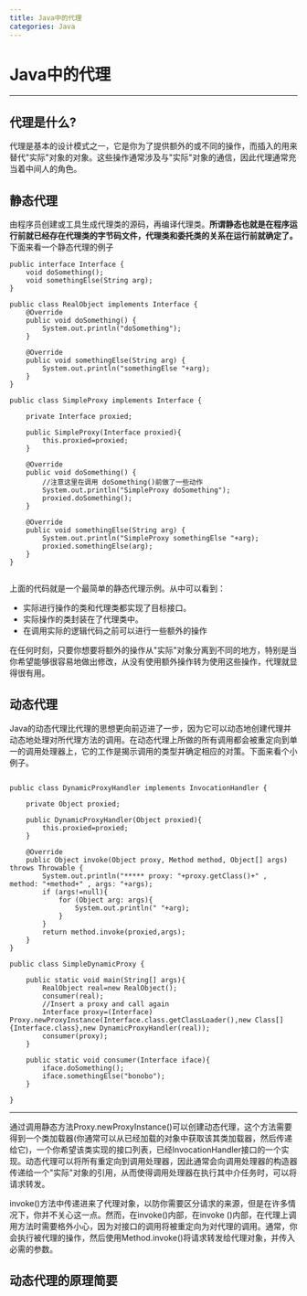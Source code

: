 ```yaml
---
title: Java中的代理
categories: Java
---
```


# Java中的代理
---
## 代理是什么?
代理是基本的设计模式之一，它是你为了提供额外的或不同的操作，而插入的用来替代"实际"对象的对象。这些操作通常涉及与"实际"对象的通信，因此代理通常充当着中间人的角色。

## 静态代理
由程序员创建或工具生成代理类的源码，再编译代理类。**所谓静态也就是在程序运行前就已经存在代理类的字节码文件，代理类和委托类的关系在运行前就确定了。**
	下面来看一个静态代理的例子
```
public interface Interface {
    void doSomething();
    void somethingElse(String arg);
}

public class RealObject implements Interface {
    @Override
    public void doSomething() {
        System.out.println("doSomething");
    }

    @Override
    public void somethingElse(String arg) {
        System.out.println("somethingElse "+arg);
    }
}

public class SimpleProxy implements Interface {

    private Interface proxied;

    public SimpleProxy(Interface proxied){
        this.proxied=proxied;
    }

    @Override
    public void doSomething() {
    	//注意这里在调用 doSomething()前做了一些动作
        System.out.println("SimpleProxy doSomething");
        proxied.doSomething();
    }

    @Override
    public void somethingElse(String arg) {
        System.out.println("SimpleProxy somethingElse "+arg);
        proxied.somethingElse(arg);
    }
}


```

上面的代码就是一个最简单的静态代理示例。从中可以看到：
+ 实际进行操作的类和代理类都实现了目标接口。
+ 实际操作的类封装在了代理类中。
+ 在调用实际的逻辑代码之前可以进行一些额外的操作

在任何时刻，只要你想要将额外的操作从"实际"对象分离到不同的地方，特别是当你希望能够很容易地做出修改，从没有使用额外操作转为使用这些操作，代理就显得很有用。

## 动态代理
Java的动态代理比代理的思想更向前迈进了一步，因为它可以动态地创建代理并动态地处理对所代理方法的调用。在动态代理上所做的所有调用都会被重定向到单一的调用处理器上，它的工作是揭示调用的类型并确定相应的对策。下面来看个小例子。
```

public class DynamicProxyHandler implements InvocationHandler {

    private Object proxied;

    public DynamicProxyHandler(Object proxied){
        this.proxied=proxied;
    }

    @Override
    public Object invoke(Object proxy, Method method, Object[] args) throws Throwable {
        System.out.println("***** proxy: "+proxy.getClass()+" , method: "+method+" , args: "+args);
        if (args!=null){
            for (Object arg: args){
                System.out.println(" "+arg);
            }
        }
        return method.invoke(proxied,args);
    }
}

public class SimpleDynamicProxy {

    public static void main(String[] args){
        RealObject real=new RealObject();
        consumer(real);
        //Insert a proxy and call again
        Interface proxy=(Interface) Proxy.newProxyInstance(Interface.class.getClassLoader(),new Class[]{Interface.class},new DynamicProxyHandler(real));
        consumer(proxy);
    }

    public static void consumer(Interface iface){
        iface.doSomething();
        iface.somethingElse("bonobo");
    }

}
```
---
通过调用静态方法Proxy.newProxyInstance()可以创建动态代理，这个方法需要得到一个类加载器(你通常可以从已经加载的对象中获取该其类加载器，然后传递给它)，一个你希望该类实现的接口列表，已经InvocationHandler接口的一个实现。动态代理可以将所有重定向到调用处理器，因此通常会向调用处理器的构造器传递给一个"实际"对象的引用，从而使得调用处理器在执行其中介任务时，可以将请求转发。

invoke()方法中传递进来了代理对象，以防你需要区分请求的来源，但是在许多情况下，你并不关心这一点。然而，在invoke()内部，在invoke
()内部，在代理上调用方法时需要格外小心，因为对接口的调用将被重定向为对代理的调用。通常，你会执行被代理的操作，然后使用Method.invoke()将请求转发给代理对象，并传入必需的参数。

## 动态代理的原理简要
